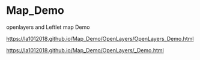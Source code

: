 # Map_Demo
openlayers and Leftlet map Demo

https://la1012018.github.io/Map_Demo/OpenLayers/OpenLayers_Demo.html

https://la1012018.github.io/Map_Demo/OpenLayers/_Demo.html
